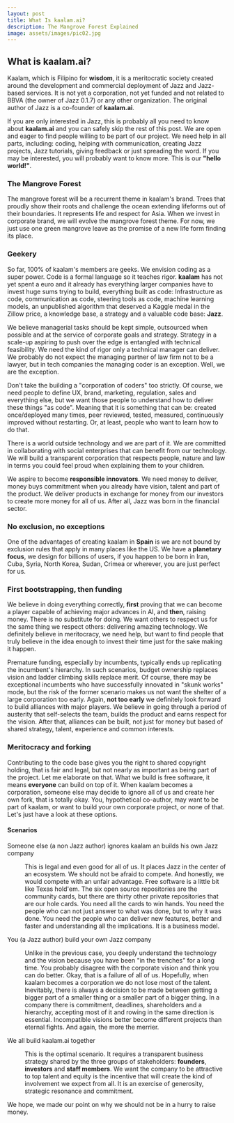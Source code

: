 ```yaml
---
layout: post
title: What Is kaalam.ai?
description: The Mangrove Forest Explained
image: assets/images/pic02.jpg
---
```


<h2>What is kaalam.ai?</h2>


Kaalam, which is Filipino for **wisdom**, it is a meritocratic society created around the development and commercial deployment of Jazz and Jazz-based services. It is not yet a corporation, not yet funded and not related to BBVA (the owner of Jazz 0.1.7) or any other organization. The original author of Jazz is a co-founder of <b>kaalam.ai</b>.

If you are only interested in Jazz, this is probably all you need to know about <b>kaalam.ai</b> and you can safely skip the rest of this post. We are open and eager to find people willing to be part of our project. We need help in all parts, including: coding, helping with communication, creating Jazz projects, Jazz tutorials, giving feedback or just spreading the word. If you may be interested, you will probably want to know more. This is our <b>"hello world!"</b>.


<h3>The Mangrove Forest</h3>

The mangrove forest will be a recurrent theme in kaalam's brand. Trees that proudly show their roots and challenge the ocean extending lifeforms out of their boundaries. It represents life and respect for Asia. When we invest in corporate brand, we will evolve the mangrove forest theme. For now, we just use one green mangrove leave as the promise of a new life form finding its place.


<h3>Geekery</h3>

So far, 100% of kaalam's members are geeks. We envision coding as a super power. Code is a formal language so it teaches rigor. <b>kaalam</b> has not yet spent a euro and it already has everything larger companies have to invest huge sums trying to build, everything built as code: Infrastructure as code, communication as code, steering tools as code, machine learning models, an unpublished algorithm that deserved a Kaggle medal in the Zillow price, a knowledge base, a strategy and a valuable code base: <b>Jazz</b>.

We believe managerial tasks should be kept simple, outsourced when possible and at the service of corporate goals and strategy. Strategy in a scale-up aspiring to push over the edge is entangled with technical feasibility. We need the kind of rigor only a technical manager can deliver. We probably do not expect the managing partner of law firm not to be a lawyer, but in tech companies the managing coder is an exception. Well, we are the exception.

Don't take the building a "corporation of coders" too strictly. Of course, we need people to define UX, brand, marketing, regulation, sales and everything else, but we want those people to understand how to deliver these things "as code". Meaning that it is something that can be: created once/deployed many times, peer reviewed, tested, measured, continuously improved without restarting. Or, at least, people who want to learn how to do that.

There is a world outside technology and we are part of it. We are committed in collaborating with social enterprises that can benefit from our technology. We will build a transparent corporation that respects people, nature and law in terms you could feel proud when explaining them to your children.

We aspire to become **responsible innovators**. We need money to deliver, money buys commitment when you already have vision, talent and part of the product. We deliver products in exchange for money from our investors to create more money for all of us. After all, Jazz was born in the financial sector.


<h3>No exclusion, no exceptions</h3>

One of the advantages of creating kaalam in <b>Spain</b> is we are not bound by exclusion rules that apply in many places like the US. We have a <b>planetary focus</b>, we design for billions of users, if you happen to be born in Iran, Cuba, Syria, North Korea, Sudan, Crimea or wherever, you are just perfect for us.


<h3>First bootstrapping, then funding</h3>

We believe in doing everything correctly, <b>first</b> proving that we can become a player capable of achieving major advances in AI, and <b>then</b>, raising money. There is no substitute for doing. We want others to respect us for the same thing we respect others: delivering amazing technology. We definitely believe in meritocracy, we need help, but want to find people that truly believe in the idea enough to invest their time just for the sake making it happen.

Premature funding, especially by incumbents, typically ends up replicating the incumbent's hierarchy. In such scenarios, budget ownership replaces vision and ladder climbing skills replace merit. Of course, there may be exceptional incumbents who have successfully innovated in "skunk works" mode, but the risk of the former scenario makes us not want the shelter of a large corporation too early. Again, <b>not too early</b> we definitely look forward to build alliances with major players. We believe in going through a period of austerity that self-selects the team, builds the product and earns respect for the vision. After that, alliances can be built, not just for money but based of shared strategy, talent, experience and common interests.


<h3>Meritocracy and forking</h3>

Contributing to the code base gives you the right to shared copyright holding, that is fair and legal, but not nearly as important as being part of the project. Let me elaborate on that. What we build is free software, it means <b>everyone</b> can build on top of it. When  kaalam becomes a corporation, someone else may decide to ignore all of us and create her own fork, that is totally okay. You, hypothetical co-author, may want to be part of kaalam, or want to build your own corporate project, or none of that. Let's just have a look at these options.

<h4>Scenarios</h4>
<dl>
	<dt>Someone else (a non Jazz author) ignores kaalam an builds his own Jazz company</dt>
	<dd>
		<p>This is legal and even good for all of us. It places Jazz in the center of an ecosystem. We should not be afraid to compete. And honestly, we would compete with an unfair advantage. Free software is a little bit like Texas hold'em. The six open source repositories are the community cards, but there are thirty other private repositories that are our hole cards. You need all the cards to win hands. You need the people who can not just answer to what was done, but to why it was done. You need the people who can deliver new features, better and faster and understanding all the implications. It is a business model.</p>
	</dd>
	<dt>You (a Jazz author) build your own Jazz company</dt>
	<dd>
		<p>Unlike in the previous case, you deeply understand the technology and the vision because you have been "in the trenches" for a long time. You probably disagree with the corporate vision and think you can do better. Okay, that is a failure of all of us. Hopefully, when kaalam becomes a corporation we do not lose most of the talent. Inevitably, there is always a decision to be made between getting a bigger part of a smaller thing or a smaller part of a bigger thing. In a company  there is commitment, deadlines, shareholders and a hierarchy, accepting most of it and rowing in the same direction is essential. Incompatible visions better become different projects than eternal fights. And again, the more the merrier.</p>
	</dd>
	<dt>We all build kaalam.ai together</dt>
	<dd>
		<p>This is the optimal scenario. It requires a transparent business strategy shared by the three groups of stakeholders: <b>founders</b>, <b>investors</b> and <b>staff members</b>. We want the company to be attractive to top talent and equity is the incentive that will create the kind of involvement we expect from all. It is an exercise of generosity, strategic resonance and commitment.</p>
	</dd>
</dl>

We hope, we made our point on why we should not be in a hurry to raise money.
